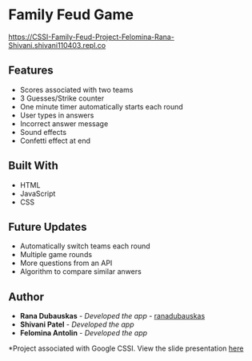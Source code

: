 # Family Feud Game

https://CSSI-Family-Feud-Project-Felomina-Rana-Shivani.shivani110403.repl.co 


## Features
- Scores associated with two teams
- 3 Guesses/Strike counter
- One minute timer automatically starts each round
- User types in answers
- Incorrect answer message
- Sound effects
- Confetti effect at end 

## Built With

- HTML
- JavaScript
- CSS

## Future Updates
- Automatically switch teams each round
- Multiple game rounds
- More questions from an API
- Algorithm to compare similar anwers 

## Author
  - **Rana Dubauskas** - *Developed the app* -
    [ranadubauskas](https://github.com/ranadubauskas)
  - **Shivani Patel** - *Developed the app* 
  - **Felomina Antolin** - *Developed the app* 
  
*Project associated with Google CSSI. View the slide presentation [here](https://docs.google.com/presentation/d/12LVZi2FKiiQbQUTIIHCbMji2xVRkDEPd_-EiDDjPJJg/edit?usp=sharing)
